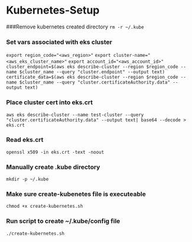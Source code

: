# Kubernetes-Setup

###Remove kubernetes created directory
```rm -r ~/.kube```

### Set vars associated with eks cluster
```export region_code="<aws_region>"```
```export cluster-name="<aws_eks_cluster_name>"```
```export account_id="<aws_account_id>"```
```cluster_endpoint=$(aws eks describe-cluster --region $region_code --name $cluster_name --query "cluster.endpoint" --output text)```
```certificate_data=$(aws eks describe-cluster --region $region_code --name $cluster_name --query "cluster.certificateAuthority.data" --output text)```

### Place cluster cert into eks.crt
```aws eks describe-cluster --name test-cluster --query "cluster.certificateAuthority.data" --output text| base64 --decode > eks.crt```

### Read eks.crt
```openssl x509 -in eks.crt -text -noout```

### Manually create .kube directory
```mkdir -p ~/.kube```

### Make sure create-kubenetes file is executeable
```chmod +x create-kubernetes.sh```

### Run script to create ~/.kube/config file
```./create-kubernetes.sh```